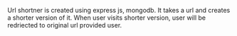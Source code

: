 Url shortner is created using express js, mongodb. 
It takes a url and creates a shorter version of it.
When user visits shorter version, user will be redriected to original url provided user.
